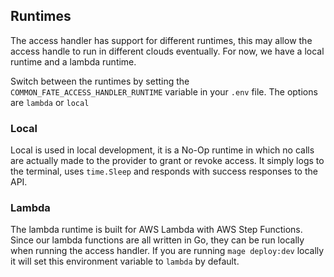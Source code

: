 ## Runtimes

The access handler has support for different runtimes, this may allow the access handle to run in different clouds eventually. For now, we have a local runtime and a lambda runtime.

Switch between the runtimes by setting the `COMMON_FATE_ACCESS_HANDLER_RUNTIME` variable in your `.env` file. The options are `lambda` or `local`

### Local

Local is used in local development, it is a No-Op runtime in which no calls are actually made to the provider to grant or revoke access. It simply logs to the terminal, uses `time.Sleep` and responds with success responses to the API.

### Lambda

The lambda runtime is built for AWS Lambda with AWS Step Functions. Since our lambda functions are all written in Go, they can be run locally when running the access handler.
If you are running `mage deploy:dev` locally it will set this environment variable to `lambda` by default.
